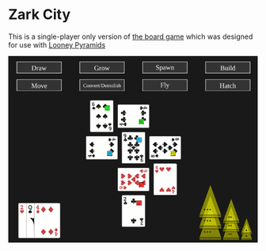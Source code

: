 # Zark City

This is a single-player only version of [the board game](http://www.looneylabs.com/rules/zark-city) which was designed for use with [Looney Pyramids](http://www.looneylabs.com/looney-pyramids)

![demo gif](/demo.gif?raw=true "Demo gif")
